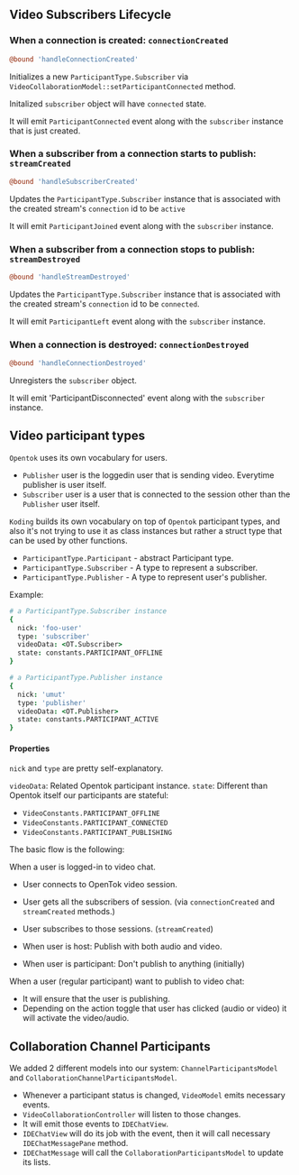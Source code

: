
## Video Subscribers Lifecycle

### When a connection is created: `connectionCreated`

```coffee
@bound 'handleConnectionCreated'
```

Initializes a new `ParticipantType.Subscriber` via `VideoCollaborationModel::setParticipantConnected` method.

Initalized `subscriber` object will have `connected` state.

It will emit `ParticipantConnected` event along with the `subscriber` instance that is just created.


### When a subscriber from a connection starts to publish: `streamCreated`

```coffee
@bound 'handleSubscriberCreated'
```

Updates the `ParticipantType.Subscriber` instance that is associated with the created stream's `connection` id to be `active`

It will emit `ParticipantJoined` event along with the `subscriber` instance.


### When a subscriber from a connection stops to publish: `streamDestroyed`

```coffee
@bound 'handleStreamDestroyed'
```

Updates the `ParticipantType.Subscriber` instance that is associated with the created stream's `connection` id to be `connected`.

It will emit `ParticipantLeft` event along with the `subscriber` instance.


### When a connection is destroyed: `connectionDestroyed`

```coffee
@bound 'handleConnectionDestroyed'
```

Unregisters the `subscriber` object.

It will emit 'ParticipantDisconnected' event along with the `subscriber` instance.


## Video participant types

`Opentok` uses its own vocabulary for users.

- `Publisher` user is the loggedin user that is sending video. Everytime publisher is user itself.
- `Subscriber` user is a user that is connected to the session other than the `Publisher` user itself.

`Koding` builds its own vocabulary on top of `Opentok` participant types, and also it's not trying to use it as class instances but rather a struct type that can be used by other functions.

- `ParticipantType.Participant` - abstract Participant type.
- `ParticipantType.Subscriber`  - A type to represent a subscriber.
- `ParticipantType.Publisher`   - A type to represent user's publisher.

Example:

```coffee
# a ParticipantType.Subscriber instance
{
  nick: 'foo-user'
  type: 'subscriber'
  videoData: <OT.Subscriber>
  state: constants.PARTICIPANT_OFFLINE
}

# a ParticipantType.Publisher instance
{
  nick: 'umut'
  type: 'publisher'
  videoData: <OT.Publisher>
  state: constants.PARTICIPANT_ACTIVE
}
```

#### Properties

`nick` and `type` are pretty self-explanatory.

`videoData`: Related Opentok participant instance.
`state`: Different than Opentok itself our participants are stateful:

  - `VideoConstants.PARTICIPANT_OFFLINE`
  - `VideoConstants.PARTICIPANT_CONNECTED`
  - `VideoConstants.PARTICIPANT_PUBLISHING`

The basic flow is the following:

When a user is logged-in to video chat.
- User connects to OpenTok video session.
- User gets all the subscribers of session. (via `connectionCreated` and `streamCreated` methods.)
- User subscribes to those sessions. (`streamCreated`)

- When user is host: Publish with both audio and video.
- When user is participant: Don't publish to anything (initially)

When a user (regular participant) want to publish to video chat:
- It will ensure that the user is publishing.
- Depending on the action toggle that user has clicked (audio or video) it will activate the video/audio.


## Collaboration Channel Participants

We added 2 different models into our system: `ChannelParticipantsModel` and `CollaborationChannelParticipantsModel`.

  - Whenever a participant status is changed, `VideoModel` emits necessary events.
  - `VideoCollaborationController` will listen to those changes.
  - It will emit those events to `IDEChatView`.
  - `IDEChatView` will do its job with the event, then it will call necessary `IDEChatMessagePane` method.
  - `IDEChatMessage` will call the `CollaborationParticipantsModel` to update its lists.


